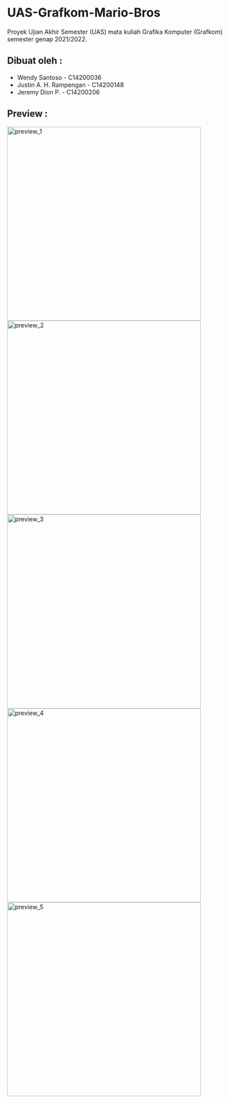 # UAS-Grafkom-Mario-Bros
Proyek Ujian Akhir Semester (UAS) mata kuliah Grafika Komputer (Grafkom) semester genap 2021/2022.

## Dibuat oleh : 
- Wendy Santoso - C14200036
- Justin A. H. Rampengan - C14200148
- Jeremy Dion P. - C14200206

## Preview : 
<img width="450" alt="preview_1" src="https://user-images.githubusercontent.com/71552391/177783106-7385b185-8b3c-47fb-ac6a-132053acaf30.jpeg">
<img width="450" alt="preview_2" src="https://user-images.githubusercontent.com/71552391/177783576-a2b62a99-ba9d-45e6-abcd-e141d41a21c7.jpeg">
<img width="450" alt="preview_3" src="https://user-images.githubusercontent.com/71552391/177783600-e13a4e18-8c52-4db9-aeff-ed29ffc85c41.jpeg">
<img width="450" alt="preview_4" src="https://user-images.githubusercontent.com/71552391/177783613-68f1e309-99e1-40b8-872e-aec40786d7de.jpeg">
<img width="450" alt="preview_5" src="https://user-images.githubusercontent.com/71552391/177802764-492718cb-63dc-4bea-9dca-3d03476f1255.jpeg">
